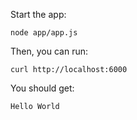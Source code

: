 Start the app:

```shell
node app/app.js
```


Then, you can run:

```
curl http://localhost:6000
```

You should get:

```shell
Hello World
```

